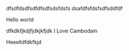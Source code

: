 dfsdfdsdfsdfdfsdfsdsfdsfs
dsafdfsfdsfsdfsddfdf


Hello world

dfkdkfjkdjfjdkjkfjdk
I Love Cambodain


Heeelldfdkfkjd
